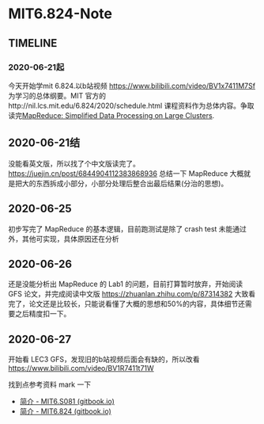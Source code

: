 # MIT6.824-Note

## TIMELINE

### 2020-06-21起

今天开始学mit 6.824.以b站视频 https://www.bilibili.com/video/BV1x7411M7Sf 为学习的总体纲要。MIT 官方的http://nil.lcs.mit.edu/6.824/2020/schedule.html 课程资料作为总体内容。争取读完[MapReduce: Simplified Data Processing on Large Clusters](http://nil.lcs.mit.edu/6.824/2020/papers/mapreduce.pdf).

## 2020-06-21结

没能看英文版，所以找了个中文版读完了。https://juejin.cn/post/6844904112383868936 总结一下 MapReduce 大概就是把大的东西拆成小部分，小部分处理后整合出最后结果(分治的思想)。

## 2020-06-25

初步写完了 MapReduce 的基本逻辑，目前跑测试是除了 crash test 未能通过外，其他可实现，具体原因还在分析

## 2020-06-26

还是没能分析出 MapReduce 的 Lab1 的问题，目前打算暂时放弃，开始阅读 GFS 论文，并完成阅读中文版 https://zhuanlan.zhihu.com/p/87314382 大致看完了，论文还是比较长，只能说看懂了大概的思想和50%的内容，具体细节还需要之后精度扣一下。

## 2020-06-27

开始看 LEC3 GFS，发现旧的b站视频后面会有缺的，所以改看 https://www.bilibili.com/video/BV1R7411t71W

找到点参考资料 mark 一下

- [简介 - MIT6.S081 (gitbook.io)](https://mit-public-courses-cn-translatio.gitbook.io/mit6-s081/)
- [简介 - MIT6.824 (gitbook.io)](https://mit-public-courses-cn-translatio.gitbook.io/mit6-824/)

